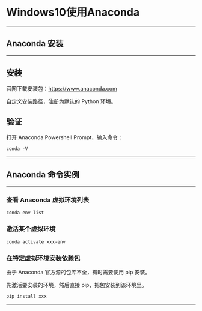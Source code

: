 # Windows10使用Anaconda

---

## Anaconda 安装

---

## 安装

官网下载安装包：https://www.anaconda.com

自定义安装路径，注册为默认的 Python 环境。

## 验证

打开 Anaconda Powershell Prompt，输入命令：

```
conda -V
```

---

## Anaconda 命令实例

---

### 查看 Anaconda 虚拟环境列表

```
conda env list
```

### 激活某个虚拟环境

```
conda activate xxx-env
```

### 在特定虚拟环境安装依赖包

由于 Anaconda 官方源的包库不全，有时需要使用 pip 安装。

先激活要安装的环境，然后直接 pip，把包安装到该环境里。

```
pip install xxx
```

---


